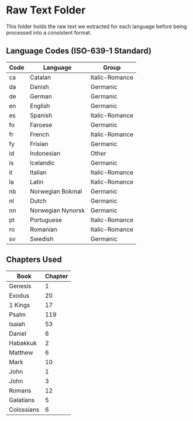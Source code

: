 # Raw Text Folder

This folder holds the raw text we extracted for each language before being
processed into a consistent format.

## Language Codes (ISO-639-1 Standard)

Code | Language | Group 
--- | --- | ---
ca | Catalan | Italic-Romance 
da | Danish | Germanic 
de | German | Germanic  
en | English | Germanic  
es | Spanish | Italic-Romance  
fo | Faroese | Germanic  
fr | French | Italic-Romance  
fy | Frisian | Germanic  
id | Indonesian | Other  
is | Icelandic | Germanic  
it | Italian | Italic-Romance  
la | Latin | Italic-Romance  
nb | Norwegian Bokmal | Germanic  
nl | Dutch | Germanic  
nn | Norwegian Nynorsk | Germanic  
pt | Portuguese | Italic-Romance  
ro | Romanian | Italic-Romance  
sv | Swedish | Germanic  

## Chapters Used
Book | Chapter
--- | ---
Genesis | 1
Exodus | 20
1 Kings | 17
Psalm | 119
Isaiah | 53
Daniel | 6
Habakkuk | 2
Matthew | 6
Mark | 10
John | 1
John | 3
Romans | 12
Galatians | 5
Colossians | 6
